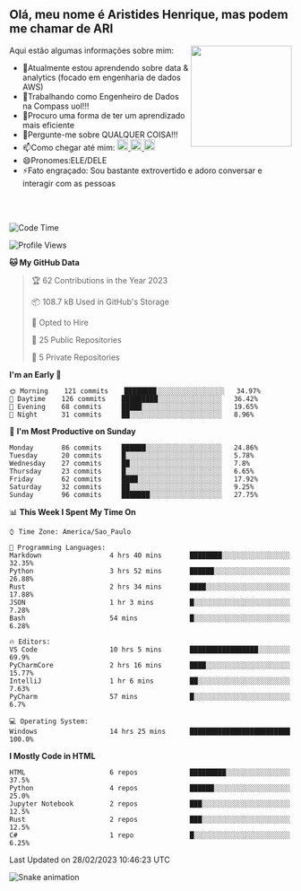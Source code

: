 ## Olá, meu nome é Aristides Henrique, mas podem me chamar de ARI

<div >
Aqui estão algumas informações sobre mim:<img align="right" height="180em" src="https://user-images.githubusercontent.com/97318481/177042589-45d62122-82a9-4a32-b3a7-87b322825b2f.png">
</div>

- 🌱Atualmente estou aprendendo sobre data & analytics (focado em engenharia de dados AWS)
- 👯Trabalhando como Engenheiro de Dados na Compass uol!!!
- 🤔Procuro uma forma de ter um aprendizado mais eficiente
- 💬Pergunte-me sobre QUALQUER COISA!!!
- 📫Como chegar até mim:
  <a href="https://www.instagram.com/aryhenry/" target="_blank">
  <img src="https://img.shields.io/badge/-Instagram-%23E4405F?style=for-the-badge&logo=instagram&logoColor=black" height="20px">
  </a>
  <a href="https://www.linkedin.com/in/aristides-henrique/" target="_blank">
  <img src="https://img.shields.io/badge/-LinkedIn-%230077B5?style=for-the-badge&logo=linkedin&logoColor=black" height="20px">
  </a> 
  <a href="mailto:arihenriqueuna@gmail.com">
  <img src="https://img.shields.io/badge/-Gmail-%23333?style=for-the-badge&logo=gmail&logoColor=white" height="20px">
  </a>
- 😄Pronomes:ELE/DELE
- ⚡Fato engraçado: Sou bastante extrovertido e adoro conversar e interagir com as pessoas
<br/>
<br/>

<!--START_SECTION:waka-->
![Code Time](http://img.shields.io/badge/Code%20Time-431%20hrs%2047%20mins-blue)

![Profile Views](http://img.shields.io/badge/Profile%20Views-1-blue)

**🐱 My GitHub Data** 

> 🏆 62 Contributions in the Year 2023
 > 
> 📦 108.7 kB Used in GitHub's Storage 
 > 
> 💼 Opted to Hire
 > 
> 📜 25 Public Repositories 
 > 
> 🔑 5 Private Repositories  
 > 
**I'm an Early 🐤** 

```text
🌞 Morning    121 commits    ████████░░░░░░░░░░░░░░░░░   34.97% 
🌇 Daytime    126 commits    █████████░░░░░░░░░░░░░░░░   36.42% 
🌃 Evening    68 commits     █████░░░░░░░░░░░░░░░░░░░░   19.65% 
🌙 Night      31 commits     ██░░░░░░░░░░░░░░░░░░░░░░░   8.96%

```
📅 **I'm Most Productive on Sunday** 

```text
Monday       86 commits     ██████░░░░░░░░░░░░░░░░░░░   24.86% 
Tuesday      20 commits     █░░░░░░░░░░░░░░░░░░░░░░░░   5.78% 
Wednesday    27 commits     ██░░░░░░░░░░░░░░░░░░░░░░░   7.8% 
Thursday     23 commits     █░░░░░░░░░░░░░░░░░░░░░░░░   6.65% 
Friday       62 commits     ████░░░░░░░░░░░░░░░░░░░░░   17.92% 
Saturday     32 commits     ██░░░░░░░░░░░░░░░░░░░░░░░   9.25% 
Sunday       96 commits     ███████░░░░░░░░░░░░░░░░░░   27.75%

```


📊 **This Week I Spent My Time On** 

```text
⌚︎ Time Zone: America/Sao_Paulo

💬 Programming Languages: 
Markdown                 4 hrs 40 mins       ████████░░░░░░░░░░░░░░░░░   32.35% 
Python                   3 hrs 52 mins       ██████░░░░░░░░░░░░░░░░░░░   26.88% 
Rust                     2 hrs 34 mins       ████░░░░░░░░░░░░░░░░░░░░░   17.88% 
JSON                     1 hr 3 mins         █░░░░░░░░░░░░░░░░░░░░░░░░   7.28% 
Bash                     54 mins             █░░░░░░░░░░░░░░░░░░░░░░░░   6.28%

🔥 Editors: 
VS Code                  10 hrs 5 mins       █████████████████░░░░░░░░   69.9% 
PyCharmCore              2 hrs 16 mins       ████░░░░░░░░░░░░░░░░░░░░░   15.77% 
IntelliJ                 1 hr 6 mins         ██░░░░░░░░░░░░░░░░░░░░░░░   7.63% 
PyCharm                  57 mins             █░░░░░░░░░░░░░░░░░░░░░░░░   6.7%

💻 Operating System: 
Windows                  14 hrs 25 mins      █████████████████████████   100.0%

```

**I Mostly Code in HTML** 

```text
HTML                     6 repos             █████████░░░░░░░░░░░░░░░░   37.5% 
Python                   4 repos             ██████░░░░░░░░░░░░░░░░░░░   25.0% 
Jupyter Notebook         2 repos             ███░░░░░░░░░░░░░░░░░░░░░░   12.5% 
Rust                     2 repos             ███░░░░░░░░░░░░░░░░░░░░░░   12.5% 
C#                       1 repo              █░░░░░░░░░░░░░░░░░░░░░░░░   6.25%

```



 Last Updated on 28/02/2023 10:46:23 UTC
<!--END_SECTION:waka-->

![Snake animation](https://github.com/arihenrique/arihenrique/blob/output/github-contribution-grid-snake.svg)
